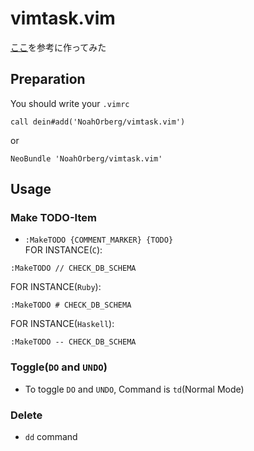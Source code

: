 # vimtask.vim
[ここ](http://kannokanno.hatenablog.com/entry/20120403/1333462565)を参考に作ってみた

## Preparation
You should write your `.vimrc`
```
call dein#add('NoahOrberg/vimtask.vim')
```
or
```
NeoBundle 'NoahOrberg/vimtask.vim'
```

## Usage
### Make TODO-Item
- `:MakeTODO {COMMENT_MARKER} {TODO}`  
FOR INSTANCE(`C`):
```
:MakeTODO // CHECK_DB_SCHEMA
```
FOR INSTANCE(`Ruby`):
```
:MakeTODO # CHECK_DB_SCHEMA
```
FOR INSTANCE(`Haskell`):
```
:MakeTODO -- CHECK_DB_SCHEMA
```

### Toggle(`DO` and `UNDO`)
- To toggle `DO` and `UNDO`, Command is `td`(Normal Mode)

### Delete
- `dd` command
